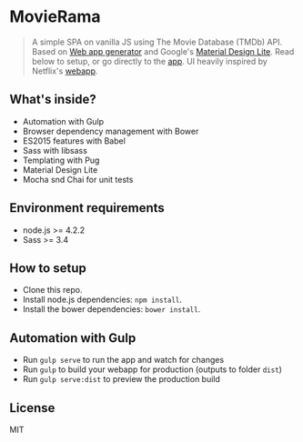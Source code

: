 # MovieRama

> A simple SPA on vanilla JS using The Movie Database (TMDb) API. Based on [Web app generator](https://github.com/yeoman/generator-webapp) and Google's [Material Design Lite](https://getmdl.io). Read below to setup, or go directly to the [app](https://ksiabani.bitbucket.io/movierama). UI heavily inspired by Netflix's [webapp](https://wwww.netflix.com).

## What's inside?

* Automation with Gulp
* Browser dependency management with Bower
* ES2015 features with Babel
* Sass with libsass
* Templating with Pug
* Material Design Lite
* Mocha snd Chai for unit tests

## Environment requirements

* node.js >= 4.2.2
* Sass >= 3.4


## How to setup
- Clone this repo.
- Install node.js dependencies: `npm install`.
- Install the bower dependencies: `bower install`.


## Automation with Gulp
- Run `gulp serve` to run the app and watch for changes
- Run `gulp` to build your webapp for production (outputs to folder `dist`)
- Run `gulp serve:dist` to preview the production build

## License

MIT